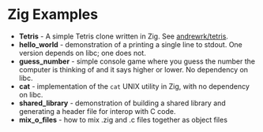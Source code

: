 # Zig Examples

 * **Tetris** - A simple Tetris clone written in Zig. See
   [andrewrk/tetris](https://github.com/andrewrk/tetris).
 * **hello_world** - demonstration of a printing a single line to stdout.
   One version depends on libc; one does not.
 * **guess_number** - simple console game where you guess the number the
   computer is thinking of and it says higher or lower. No dependency on
   libc.
 * **cat** - implementation of the `cat` UNIX utility in Zig, with no dependency
   on libc.
 * **shared_library** - demonstration of building a shared library and generating
   a header file for interop with C code.
 * **mix_o_files** - how to mix .zig and .c files together as object files

